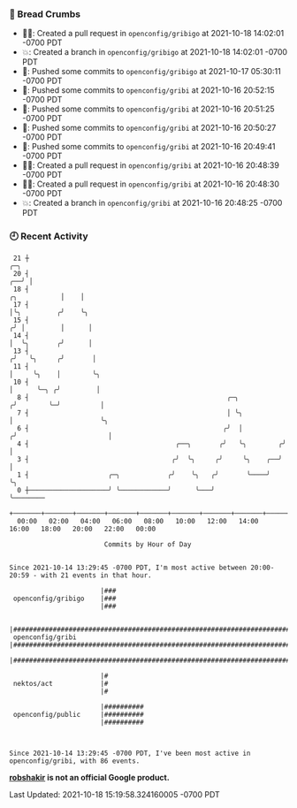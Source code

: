 ### 🍞 Bread Crumbs

 * ✍🏼: Created a pull request in `openconfig/gribigo` at 2021-10-18 14:02:01 -0700 PDT
 * 💥: Created a branch in `openconfig/gribigo` at 2021-10-18 14:02:01 -0700 PDT
 * 🚢: Pushed some commits to `openconfig/gribigo` at 2021-10-17 05:30:11 -0700 PDT
 * 🚢: Pushed some commits to `openconfig/gribi` at 2021-10-16 20:52:15 -0700 PDT
 * 🚢: Pushed some commits to `openconfig/gribi` at 2021-10-16 20:51:25 -0700 PDT
 * 🚢: Pushed some commits to `openconfig/gribi` at 2021-10-16 20:50:27 -0700 PDT
 * 🚢: Pushed some commits to `openconfig/gribi` at 2021-10-16 20:49:41 -0700 PDT
 * ✍🏼: Created a pull request in `openconfig/gribi` at 2021-10-16 20:48:39 -0700 PDT
 * ✍🏼: Created a pull request in `openconfig/gribi` at 2021-10-16 20:48:30 -0700 PDT
 * 💥: Created a branch in `openconfig/gribi` at 2021-10-16 20:48:25 -0700 PDT

### 🕘 Recent Activity
```
 21 ┼                                                                                    ╭─╮
 20 ┤                                                                                 ╭──╯ │
 18 ┤                                                                    ╭╮           │    │
 17 ┤                                                                    │╰╮         ╭╯    ╰╮
 15 ┤                                                                   ╭╯ │         │      │
 14 ┤                                                                   │  ╰╮       ╭╯      │
 13 ┤                                                                  ╭╯   ╰╮     ╭╯       │
 11 ┤                                                                  │     ╰╮    │        ╰╮
 10 ┤                                                                  │      ╰─╮ ╭╯         │
  8 ┤                                                  ╭─╮            ╭╯        ╰─╯          │
  7 ┤                                                  │ ╰╮           │                      ╰╮
  6 ┤                                                 ╭╯  │          ╭╯                       │
  4 ┤                                     ╭──╮       ╭╯   ╰╮        ╭╯                        │
  3 ┤                                    ╭╯  ╰╮     ╭╯     ╰╮    ╭──╯                         │
  1 ┤                    ╭─╮            ╭╯    ╰╮   ╭╯       ╰────╯                            ╰╮
  0 ┼────────────────────╯ ╰────────────╯      ╰───╯                                           ╰────────
    +───────+───────+───────+───────+───────+───────+───────+───────+───────+───────+───────+───────+────
  00:00   02:00   04:00   06:00   08:00   10:00   12:00   14:00   16:00   18:00   20:00   22:00   00:00   

						Commits by Hour of Day


Since 2021-10-14 13:29:45 -0700 PDT, I'm most active between 20:00-20:59 - with 21 events in that hour.

```



```
                       |###
 openconfig/gribigo    |###
                       |###

                       |######################################################################################
 openconfig/gribi      |######################################################################################
                       |######################################################################################

                       |#
 nektos/act            |#
                       |#

                       |##########
 openconfig/public     |##########
                       |##########



Since 2021-10-14 13:29:45 -0700 PDT, I've been most active in openconfig/gribi, with 86 events.

```
**[robshakir](mailto:robjs@google.com) is not an official Google product.**  


Last Updated: 2021-10-18 15:19:58.324160005 -0700 PDT
